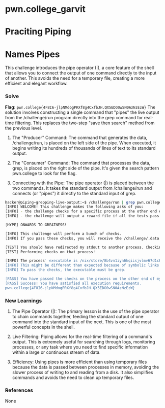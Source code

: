 # pwn.college_garvit
# Praciting Piping

# Names Pipes
This challenge introduces the pipe operator (|), a core feature of the shell that allows you to connect the output of one command directly to the input of another. This avoids the need for a temporary file, creating a more efficient and elegant workflow.

### Solve
**Flag:** `pwn.college{4F8I6-jlpNMdogPRXf8g4CxfbJH.QX5EDO0wSN0AzNzEzW}`
The solution involves constructing a single command that "pipes" the live output from the /challenge/run program directly into the grep command for real-time filtering. This replaces the two-step "save then search" method from the previous level.

1. The "Producer" Command: The command that generates the data, /challenge/run, is placed on the left side of the pipe. When executed, it begins writing its hundreds of thousands of lines of text to its standard output.

2. The "Consumer" Command: The command that processes the data, grep, is placed on the right side of the pipe. It's given the search pattern pwn.college to look for the flag.

3. Connecting with the Pipe: The pipe operator (|) is placed between the two commands. It takes the standard output from /challenge/run and connects (or "pipes") it directly to the standard input of grep.

```bash
hacker@piping~grepping-live-output:~$ /challenge/run | grep pwn.college
[INFO] WELCOME! This challenge makes the following asks of you:
[INFO] - the challenge checks for a specific process at the other end of stdout : grep
[INFO] - the challenge will output a reward file if all the tests pass : /challenge/.data.txt

[HYPE] ONWARDS TO GREATNESS!

[INFO] This challenge will perform a bunch of checks.
[INFO] If you pass these checks, you will receive the /challenge/.data.txt file.

[TEST] You should have redirected my stdout to another process. Checking...
[TEST] Performing checks on that process!

[INFO] The process' executable is /nix/store/8b4vn1iyn6kqiisjvlmv67d1c0p3j6wj-gnugrep-3.11/bin/grep.
[INFO] This might be different than expected because of symbolic links (for example, from /usr/bin/python to /usr/bin/python3 to /usr/bin/python3.8).
[INFO] To pass the checks, the executable must be grep.

[PASS] You have passed the checks on the process on the other end of my stdout!
[PASS] Success! You have satisfied all execution requirements.
pwn.college{4F8I6-jlpNMdogPRXf8g4CxfbJH.QX5EDO0wSN0AzNzEzW}
```
    
### New Learnings
1. The Pipe Operator (|): The primary lesson is the use of the pipe operator to chain commands together, feeding the standard output of one command into the standard input of the next. This is one of the most powerful concepts in the shell.

2. Live Filtering: Piping allows for the real-time filtering of a command's output. This is extremely useful for searching through logs, monitoring processes, or any task where you need to find specific information within a large or continuous stream of data.

3. Efficiency: Using pipes is more efficient than using temporary files because the data is passed between processes in memory, avoiding the slower process of writing to and reading from a disk. It also simplifies commands and avoids the need to clean up temporary files.

### References 
None